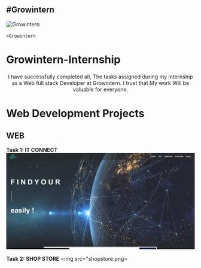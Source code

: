 #Growintern
----

![Growintern](growintern.png)

```
>Growintern
```

# Growintern-Internship
<div style="text-align:center; margin-top: 20px;">
<p> I have successfully completed all, The tasks assigned during my internship as a Web full stack Developer at Growintern. I trust that My work Will be valuable for everyone. </p> 
</div>


# Web Development Projects

## WEB


**Task 1: IT CONNECT**
<img src="itconnect.png">


**Task 2: SHOP STORE**
<img src="shopstore.png>




